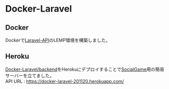# Docker-Laravel
## Docker
Dockerで[Laravel-API](https://github.com/syu-hei/Laravel-API)のLEMP環境を構築しました。
## Heroku
[Docker-Laravel/backend](https://github.com/syu-hei/Docker-Laravel/tree/main/backend)をHerokuにデプロイすることで[SocialGame](https://github.com/syu-hei/SocialGame)用の簡易サーバーを立てました。  
API URL : https://docker-laravel-201120.herokuapp.com/
